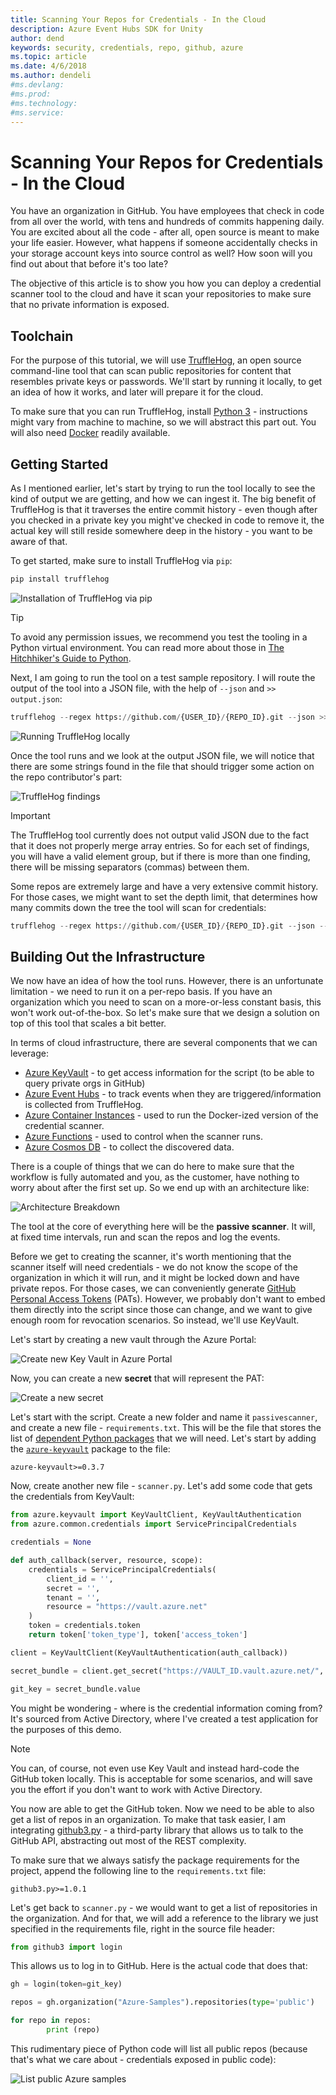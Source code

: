 ```yaml
---
title: Scanning Your Repos for Credentials - In the Cloud
description: Azure Event Hubs SDK for Unity
author: dend
keywords: security, credentials, repo, github, azure
ms.topic: article
ms.date: 4/6/2018
ms.author: dendeli
#ms.devlang: 
#ms.prod:
#ms.technology:
#ms.service:
---
```


# Scanning Your Repos for Credentials - In the Cloud

You have an organization in GitHub. You have employees that check in code from all over the world, with tens and hundreds of commits happening daily. You are excited about all the code - after all, open source is meant to make your life easier. However, what happens if someone accidentally checks in your storage account keys into source control as well? How soon will you find out about that before it's too late?

The objective of this article is to show you how you can deploy a credential scanner tool to the cloud and have it scan your repositories to make sure that no private information is exposed.

## Toolchain

For the purpose of this tutorial, we will use [TruffleHog][0], an open source command-line tool that can scan public repositories for content that resembles private keys or passwords. We'll start by running it locally, to get an idea of how it works, and later will prepare it for the cloud.

To make sure that you can run TruffleHog, install [Python 3][1] - instructions might vary from machine to machine, so we will abstract this part out. You will also need [Docker][2] readily available.

## Getting Started

As I mentioned earlier, let's start by trying to run the tool locally to see the kind of output we are getting, and how we can ingest it. The big benefit of TruffleHog is that it traverses the entire commit history - even though after you checked in a private key you might've checked in code to remove it, the actual key will still reside somewhere deep in the history - you want to be aware of that.

To get started, make sure to install TruffleHog via `pip`:

```python
pip install trufflehog
```

![Installation of TruffleHog via pip][i0]

>[!TIP]
>To avoid any permission issues, we recommend you test the tooling in a Python virtual environment. You can read more about those in [The Hitchhiker's Guide to Python][3].

Next, I am going to run the tool on a test sample repository. I will route the output of the tool into a JSON file, with the help of `--json` and `>> output.json`:

```python
trufflehog --regex https://github.com/{USER_ID}/{REPO_ID}.git --json >> output.json
```

![Running TruffleHog locally][i1]

Once the tool runs and we look at the output JSON file, we will notice that there are some strings found in the file that should trigger some action on the repo contributor's part:

![TruffleHog findings][i2]

>[!IMPORTANT]
>The TruffleHog tool currently does not output valid JSON due to the fact that it does not properly merge array entries. So for each set of findings, you will have a valid element group, but if there is more than one finding, there will be missing separators (commas) between them.

Some repos are extremely large and have a very extensive commit history. For those cases, we might want to set the depth limit, that determines how many commits down the tree the tool will scan for credentials:

```python
trufflehog --regex https://github.com/{USER_ID}/{REPO_ID}.git --json --max-depth 7 >> output.json
```

## Building Out the Infrastructure

We now have an idea of how the tool runs. However, there is an unfortunate limitation - we need to run it on a per-repo basis. If you have an organization which you need to scan on a more-or-less constant basis, this won't work out-of-the-box. So let's make sure that we design a solution on top of this tool that scales a bit better.

In terms of cloud infrastructure, there are several components that we can leverage:

* [Azure KeyVault][4] - to get access information for the script (to be able to query private orgs in GitHub)
* [Azure Event Hubs][5] - to track events when they are triggered/information is collected from TruffleHog.
* [Azure Container Instances][7] - used to run the Docker-ized version of the credential scanner.
* [Azure Functions][8] - used to control when the scanner runs.
* [Azure Cosmos DB][6] - to collect the discovered data.

There is a couple of things that we can do here to make sure that the workflow is fully automated and you, as the customer, have nothing to worry about after the first set up. So we end up with an architecture like:

![Architecture Breakdown][i3]

The tool at the core of everything here will be the **passive scanner**. It will, at fixed time intervals, run and scan the repos and log the events.

Before we get to creating the scanner, it's worth mentioning that the scanner itself will need credentials - we do not know the scope of the organization in which it will run, and it might be locked down and have private repos. For those cases, we can conveniently generate [GitHub Personal Access Tokens][9] (PATs). However, we probably don't want to embed them directly into the script since those can change, and we want to give enough room for revocation scenarios. So instead, we'll use KeyVault.

Let's start by creating a new vault through the Azure Portal:

![Create new Key Vault in Azure Portal][i4]

Now, you can create a new **secret** that will represent the PAT:

![Create a new secret][i5]

Let's start with the script. Create a new folder and name it `passivescanner`, and create a new file - `requirements.txt`. This will be the file that stores the list of [dependent Python packages][11] that we will need. Let's start by adding the [`azure-keyvault`][10] package to the file:

```text
azure-keyvault>=0.3.7
```

Now, create another new file - `scanner.py`. Let's add some code that gets the credentials from KeyVault:

```python
from azure.keyvault import KeyVaultClient, KeyVaultAuthentication
from azure.common.credentials import ServicePrincipalCredentials

credentials = None

def auth_callback(server, resource, scope):
    credentials = ServicePrincipalCredentials(
        client_id = '',
        secret = '',
        tenant = '',
        resource = "https://vault.azure.net"
    )
    token = credentials.token
    return token['token_type'], token['access_token']

client = KeyVaultClient(KeyVaultAuthentication(auth_callback))

secret_bundle = client.get_secret("https://VAULT_ID.vault.azure.net/", "GitHubAccessToken", "")

git_key = secret_bundle.value
```

You might be wondering - where is the credential information coming from? It's sourced from Active Directory, where I've created a test application for the purposes of this demo.

>[!NOTE]
>You can, of course, not even use Key Vault and instead hard-code the GitHub token locally. This is acceptable for some scenarios, and will save you the effort if you don't want to work with Active Directory.

You now are able to get the GitHub token. Now we need to be able to also get a list of repos in an organization. To make that task easier, I am integrating [github3.py][12] - a third-party library that allows us to talk to the GitHub API, abstracting out most of the REST complexity.

To make sure that we always satisfy the package requirements for the project, append the following line to the `requirements.txt` file:

```text
github3.py>=1.0.1
```

Let's get back to `scanner.py` - we would want to get a list of repositories in the organization. And for that, we will add a reference to the library we just specified in the requirements file, right in the source file header:

```python
from github3 import login
```

This allows us to log in to GitHub. Here is the actual code that does that:

```python
gh = login(token=git_key)

repos = gh.organization("Azure-Samples").repositories(type='public')

for repo in repos:
        print (repo)
```

This rudimentary piece of Python code will list all public repos (because that's what we care about - credentials exposed in public code):

![List public Azure samples][i6]

[0]: https://github.com/dxa4481/truffleHog
[1]: https://www.python.org/downloads/
[2]: https://docs.docker.com/install/
[3]: http://docs.python-guide.org/en/latest/dev/virtualenvs/
[4]: https://docs.microsoft.com/azure/key-vault/
[5]: https://docs.microsoft.com/azure/event-hubs/
[6]: https://docs.microsoft.com/azure/cosmos-db/
[7]: https://docs.microsoft.com/azure/container-instances/
[8]: https://docs.microsoft.com/azure/azure-functions
[9]: https://help.github.com/articles/creating-a-personal-access-token-for-the-command-line/
[10]: https://pypi.python.org/pypi/azure-keyvault/1.0.0a1
[11]: https://pip.readthedocs.io/en/1.1/requirements.html
[12]: https://github.com/sigmavirus24/github3.py

[i0]: media/trufflehog/install.gif
[i1]: media/trufflehog/test-tool.gif
[i2]: media/trufflehog/findings.png
[i3]: media/trufflehog/arch.png
[i4]: media/trufflehog/create-vault.gif
[i5]: media/trufflehog/create-secret.gif
[i6]: media/trufflehog/list-repos.gif